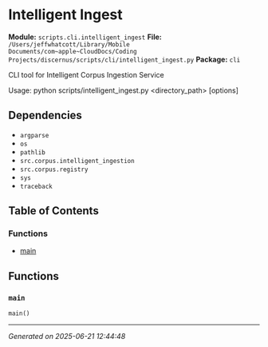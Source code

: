 # Intelligent Ingest

**Module:** `scripts.cli.intelligent_ingest`
**File:** `/Users/jeffwhatcott/Library/Mobile Documents/com~apple~CloudDocs/Coding Projects/discernus/scripts/cli/intelligent_ingest.py`
**Package:** `cli`

CLI tool for Intelligent Corpus Ingestion Service

Usage:
    python scripts/intelligent_ingest.py <directory_path> [options]

## Dependencies

- `argparse`
- `os`
- `pathlib`
- `src.corpus.intelligent_ingestion`
- `src.corpus.registry`
- `sys`
- `traceback`

## Table of Contents

### Functions
- [main](#main)

## Functions

### `main`
```python
main()
```

---

*Generated on 2025-06-21 12:44:48*